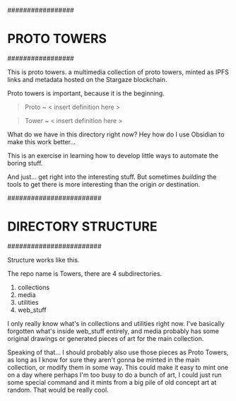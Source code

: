 

#################
# PROTO TOWERS ##
#################

This is proto towers. a multimedia collection of proto towers, minted as IPFS links and metadata hosted on the Stargaze blockchain.

Proto towers is important, because it is the beginning.

>Proto ~ < insert definition here >

>Tower ~ < insert definition here >

What do we have in this directory right now?
Hey how do I use Obsidian to make this work better...

This is an exercise in learning how to develop little ways to automate the boring stuff.

And just... get right into the interesting stuff.
But sometimes *building* the tools to get there is more interesting than the origin *or* destination.

########################
# DIRECTORY STRUCTURE ##
########################

Structure works like this.

The repo name is Towers, there are 4 subdirectories.

1. collections
2. media
3. utilities
4. web_stuff

I only really know what's in collections and utilities right now. I've basically forgotten what's inside web_stuff entirely, and media probably has some original drawings or generated pieces of art for the main collection. 

Speaking of that... I should probably also use those pieces as Proto Towers, as long as I know for sure they aren't gonna be minted in the main collection, or modify them in some way. This could make it easy to mint one on a day where perhaps I'm too busy to do a bunch of art, I could just run some special command and it mints from a big pile of old concept art at random. That would be really cool.